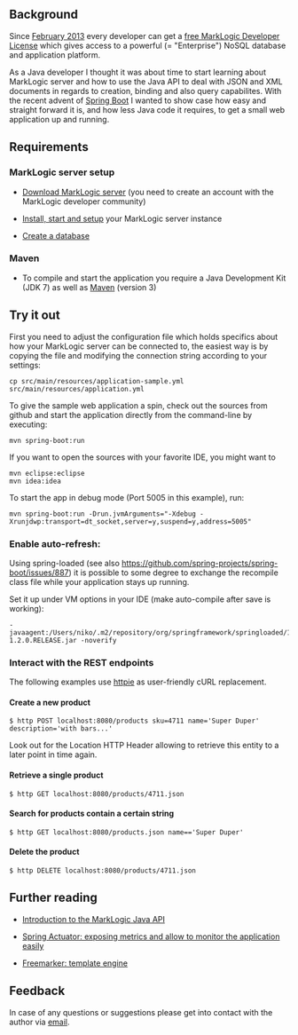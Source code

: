 ## Background

Since [February 2013](http://www.marklogic.com/press-releases/marklogic-simplifies-development-of-enterprise-ready-applications-free-developer-license-for-marklogic-enterprise-edition-now-available/) 
every developer can get a [free MarkLogic Developer License](http://developer.marklogic.com/free-developer) 
which gives access to a powerful (= "Enterprise") NoSQL database and application platform.

As a Java developer I thought it was about time to start learning about MarkLogic server
and how to use the Java API to deal with JSON and XML documents in regards to creation,
binding and also query capabilites. With the recent advent of [Spring Boot](http://projects.spring.io/spring-boot/)
I wanted to show case how easy and straight forward it is, and how less Java code it requires,
to get a small web application up and running.


## Requirements

### MarkLogic server setup

* [Download MarkLogic server](http://developer.marklogic.com/products/marklogic-server) (you need to create an account 
  with the MarkLogic developer community)  

* [Install, start and setup](http://docs.marklogic.com/guide/installation/procedures#id_28962) your MarkLogic server instance

* [Create a database](http://developer.marklogic.com/learn/java/setup#create-a-database)

### Maven

* To compile and start the application you require a Java Development Kit (JDK 7) as well
as [Maven](http://maven.apache.org/download.cgi) (version 3) 


## Try it out

First you need to adjust the configuration file which holds specifics about
how your MarkLogic server can be connected to, the easiest way is by copying
the file and modifying the connection string according to your settings:

    cp src/main/resources/application-sample.yml src/main/resources/application.yml

To give the sample web application a spin, check out the sources from github 
and start the application directly from the command-line by executing:

    mvn spring-boot:run

If you want to open the sources with your favorite IDE, you might want to 

    mvn eclipse:eclipse
    mvn idea:idea

To start the app in debug mode (Port 5005 in this example), run:

    mvn spring-boot:run -Drun.jvmArguments="-Xdebug -Xrunjdwp:transport=dt_socket,server=y,suspend=y,address=5005"



### Enable auto-refresh:

Using spring-loaded (see also https://github.com/spring-projects/spring-boot/issues/887)
it is possible to some degree to exchange the recompile class file while 
your application stays up running.

Set it up under VM options in your IDE (make auto-compile after save is working):

    -javaagent:/Users/niko/.m2/repository/org/springframework/springloaded/1.2.0.RELEASE/springloaded-1.2.0.RELEASE.jar -noverify




### Interact with the REST endpoints

The following examples use [httpie](http://httpie.org) as user-friendly cURL replacement.

#### Create a new product

    $ http POST localhost:8080/products sku=4711 name='Super Duper' description='with bars...'

Look out for the Location HTTP Header allowing to retrieve this entity to a later point in 
time again.

#### Retrieve a single product

    $ http GET localhost:8080/products/4711.json

#### Search for products contain a certain string

    $ http GET localhost:8080/products.json name=='Super Duper'

#### Delete the product

    $ http DELETE localhost:8080/products/4711.json


## Further reading

* [Introduction to the MarkLogic Java API](https://docs.marklogic.com/guide/java/intro)

* [Spring Actuator: exposing metrics and allow to monitor the application easily](http://docs.spring.io/spring-boot/docs/current/reference/htmlsingle/#production-ready)

* [Freemarker: template engine](http://freemarker.org/)



## Feedback

In case of any questions or suggestions please get into contact 
with the author via [email](mailto:niko[at]nava[dot]de).